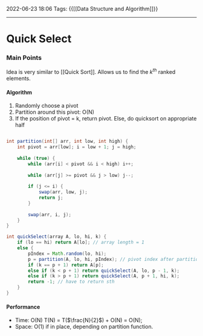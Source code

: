 2022-06-23 18:06
Tags: {{[[Data Structure and Algorithm]]}}  
- - - - - - - - - - - - - - - - - - - - - - - - - - - - -   
# Quick Select
### Main Points
Idea is very similar to [[Quick Sort]].
Allows us to find the $k^{th}$ ranked elements.  

#### Algorithm
1. Randomly choose a pivot 
2. Partition around this pivot: O(N)
3. If the position of pivot = k, return pivot. 
	Else, do quicksort on appropriate half

```Java

int partition(int[] arr, int low, int high) {
	int pivot = arr[low]; i = low + 1; j = high;
		
	while (true) {
		while (arr[i] < pivot && i < high) i++;
			
		while (arr[j] >= pivot && j > low) j--;
			
		if (j <= i) {
			swap(arr, low, j);
			return j;
		}
			
		swap(arr, i, j);
	}
}

int quickSelect(array A, lo, hi, k) {
	if (lo == hi) return A[lo]; // array length = 1
	else {
		pIndex = Math.random(lo, hi);
		p = partition(A, lo, hi, pIndex); // pivot index after partition 
		if (k == p + 1) return A[p];
		else if (k < p + 1) return quickSelect(A, lo, p - 1, k);
		else if (k > p + 1) return quickSelect(A, p + 1, hi, k);
		return -1; // have to return sth
	}
}
```

#### Performance
- Time: O(N)
	T(N) = T($\frac{N}{2}$) + O(N) = O(N);   
- Space: O(1) if in place, depending on partition function.   
